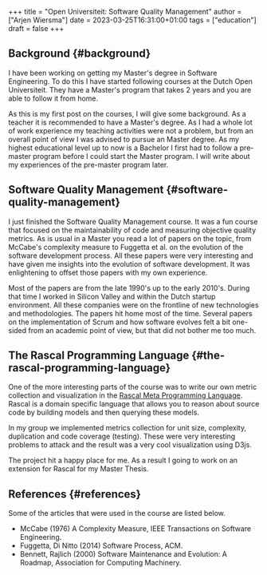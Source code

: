 +++
title = "Open Universiteit: Software Quality Management"
author = ["Arjen Wiersma"]
date = 2023-03-25T16:31:00+01:00
tags = ["education"]
draft = false
+++

## Background {#background}

I have been working on getting my Master's degree in Software Engineering. To do this I have started following courses at the Dutch Open Universiteit. They have a Master's program that takes 2 years and you are able to follow it from home.

As this is my first post on the courses, I will give some background. As a teacher it is recommended to have a Master's degree. As I had a whole lot of work experience my teaching activities were not a problem, but from an  overall point of view I was advised to pursue an Master degree. As my highest educational level up to now is a Bachelor I first had to follow a pre-master program before I could start the Master program. I will write about my experiences of the pre-master program later.


## Software Quality Management {#software-quality-management}

I just finished the Software Quality Management course. It was a fun course that focused on the maintainability of code and measuring objective quality metrics. As is usual in a Master you read a lot of papers on the topic, from McCabe's complexity measure to Fuggetta et al. on the evolution of the software development process. All these papers were very interesting and have given me insights into the evolution of software development. It was enlightening to offset those papers with my own experience.

Most of the papers are from the late 1990's up to the early 2010's. During that time I worked in Silicon Valley and within the Dutch startup environment. All these companies were on the frontline of new technologies and methodologies. The papers hit home most of the time. Several papers on the implementation of Scrum and how software evolves felt a bit one-sided from an academic point of view, but that did not bother me too much.


## The Rascal Programming Language {#the-rascal-programming-language}

One of the more interesting parts of the course was to write our own metric collection and visualization in the [Rascal Meta Programming Language](https://www.rascal-mpl.org/). Rascal is a domain specific language that allows you to reason about source code by building models and then querying these models.

In my group we implemented metrics collection for unit size, complexity, duplication and code coverage (testing). These were very interesting problems to attack and the result was a very cool visualization using D3js.

The project hit a happy place for me. As a result I going to work on an extension for Rascal for my Master Thesis.


## References {#references}

Some of the articles that were used in the course are listed below.

-   McCabe (1976) A Complexity Measure, IEEE Transactions on Software Engineering.
-   Fuggetta, Di Nitto (2014) Software Process, ACM.
-   Bennett, Rajlich (2000) Software Maintenance and Evolution: A Roadmap, Association for Computing Machinery.

